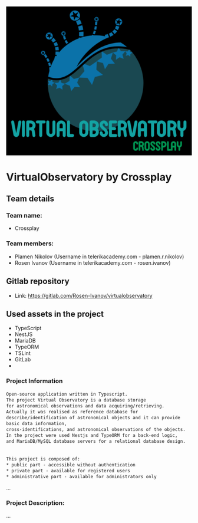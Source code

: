 ![logo](src/public/images/Crossplay.png)
# VirtualObservatory by Crossplay
## Team details
### Team name: 
- Crossplay

### Team members: 
- Plamen Nikolov (Username in telerikacademy.com - plamen.r.nikolov)
- Rosen Ivanov (Username in telerikacademy.com - rosen.ivanov)

## Gitlab repository 
- Link: https://gitlab.com/Rosen-Ivanov/virtualobservatory

## Used assets in the project
- TypeScript
- NestJS
- MariaDB
- TypeORM
- TSLint
- GitLab
- 
### Project Information
    Open-source application written in Typescript.
    The project Virtual Observatory is a database storage 
    for astronomical observations and data acquiring/retrieving. 
    Actually it was realised as reference database for 
    describe/identification of astronomical objects and it can provide basic data information, 
    cross-identifications, and astronomical observations of the objects.
    In the project were used Nestjs and TypeORM for a back-end logic, 
    and MariaDB/MySQL database servers for a relational database design.
    
    
    This project is composed of:
    * public part - accessible without authentication
    * private part - available for registered users
    * administrative part - available for administrators only

...
### Project Description:
...